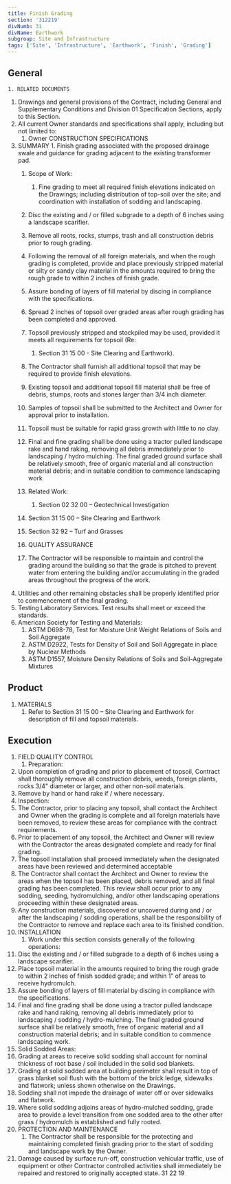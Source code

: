 ```yaml
---
title: Finish Grading
section: '312219'
divNumb: 31
divName: Earthwork
subgroup: Site and Infrastructure
tags: ['Site', 'Infrastructure', 'Earthwork', 'Finish', 'Grading']
---
```


## General


	1. RELATED DOCUMENTS
   1. Drawings and general provisions of the Contract, including General and Supplementary Conditions and Division 01 Specification Sections, apply to this Section.
   1. All current Owner standards and specifications shall apply, including but not limited to:
      1. Owner CONSTRUCTION SPECIFICATIONS
1. SUMMARY
		1. Finish grading associated with the proposed drainage swale and guidance for grading adjacent to the existing transformer pad.
   1. Scope of Work:
      1. Fine grading to meet all required finish elevations indicated on the Drawings; including distribution of top-soil over the site; and coordination with installation of sodding and landscaping.
   1. Disc the existing and / or filled subgrade to a depth of 6 inches using a landscape scarifier.
   1. Remove all roots, rocks, stumps, trash and all construction debris prior to rough grading.
   1. Following the removal of all foreign materials, and when the rough grading is completed, provide and place previously stripped material or silty or sandy clay material in the amounts required to bring the rough grade to within 2 inches of finish grade.
   1. Assure bonding of layers of fill material by discing in compliance with the specifications.
   1. Spread 2 inches of topsoil over graded areas after rough grading has been completed and approved. 
   1. Topsoil previously stripped and stockpiled may be used, provided it meets all requirements for topsoil (Re:
      1. Section 31 15 00 - Site Clearing and Earthwork). 
   1. The Contractor shall furnish all additional topsoil that may be required to provide finish elevations. 
   1. Existing topsoil and additional topsoil fill material shall be free of debris, stumps, roots and stones larger than 3/4 inch diameter. 
   1. Samples of topsoil shall be submitted to the Architect and Owner for approval prior to installation. 
   1. Topsoil must be suitable for rapid grass growth with little to no clay.
   1. Final and fine grading shall be done using a tractor pulled landscape rake and hand raking, removing all debris immediately prior to landscaping / hydro mulching. The final graded ground surface shall be relatively smooth, free of organic material and all construction material debris; and in suitable condition to commence landscaping work
   1. Related Work:
      1. Section 02 32 00 – Geotechnical Investigation
   1. Section 31 15 00 – Site Clearing and Earthwork
   1. Section 32 92 – Turf and Grasses

	1. QUALITY ASSURANCE
   1. The Contractor will be responsible to maintain and control the grading around the building so that the grade is pitched to prevent water from entering the building and/or accumulating in the graded areas throughout the progress of the work.
2. Utilities and other remaining obstacles shall be properly identified prior to commencement of the final grading.
3. Testing Laboratory Services. Test results shall meet or exceed the standards.
4. American Society for Testing and Materials:
	1. ASTM D698-78, Test for Moisture Unit Weight Relations of Soils and Soil Aggregate
	2. ASTM D2922, Tests for Density of Soil and Soil Aggregate in place by Nuclear Methods
	3. ASTM D1557, Moisture Density Relations of Soils and Soil-Aggregate Mixtures
## Product
1. MATERIALS
   1. Refer to Section 31 15 00 – Site Clearing and Earthwork for description of fill and topsoil materials.


## Execution

1. FIELD QUALITY CONTROL
   1. Preparation:
2. Upon completion of grading and prior to placement of topsoil, Contract shall thoroughly remove all construction debris, weeds, foreign plants, rocks 3/4" diameter or larger, and other non-soil materials.
3. Remove by hand or hand rake if / where necessary.
4. Inspection:
5. The Contractor, prior to placing any topsoil, shall contact the Architect and Owner when the grading is complete and all foreign materials have been removed, to review these areas for compliance with the contract requirements. 
6. Prior to placement of any topsoil, the Architect and Owner will review with the Contractor the areas designated complete and ready for final grading.
7. The topsoil installation shall proceed immediately when the designated areas have been reviewed and determined acceptable
8. The Contractor shall contact the Architect and Owner to review the areas when the topsoil has been placed, debris removed, and all final grading has been completed. This review shall occur prior to any sodding, seeding, hydromulching, and/or other landscaping operations proceeding within these designated areas.
9. Any construction materials, discovered or uncovered during and / or after the landscaping / sodding operations, shall be the responsibility of the Contractor to remove and replace each area to its finished condition.
2. INSTALLATION
   1. Work under this section consists generally of the following operations:
2. Disc the existing and / or filled subgrade to a depth of 6 inches using a landscape scarifier.
3. Place topsoil material in the amounts required to bring the rough grade to within 2 inches of finish sodded grade; and within 1” of areas to receive hydromulch. 
4. Assure bonding of layers of fill material by discing in compliance with the specifications.
5. Final and fine grading shall be done using a tractor pulled landscape rake and hand raking, removing all debris immediately prior to landscaping / sodding / hydro-mulching. The final graded ground surface shall be relatively smooth, free of organic material and all construction material debris; and in suitable condition to commence landscaping work.
6. Solid Sodded Areas:
7. Grading at areas to receive solid sodding shall account for nominal thickness of root base / soil included in the solid sod blankets. 
8. Grading at solid sodded area at building perimeter shall result in top of grass blanket soil flush with the bottom of the brick ledge, sidewalks and flatwork; unless shown otherwise on the Drawings. 
9. Sodding shall not impede the drainage of water off or over sidewalks and flatwork. 
10. Where solid sodding adjoins areas of hydro-mulched sodding, grade area to provide a level transition from one sodded area to the other after grass / hydromulch is established and fully rooted.
3. PROTECTION AND MAINTENANCE
   1. The Contractor shall be responsible for the protecting and maintaining completed finish grading prior to the start of sodding and landscape work by the Owner. 
2. Damage caused by surface run-off, construction vehicular traffic, use of equipment or other Contractor controlled activities shall immediately be repaired and restored to originally accepted state.
31 22 19

